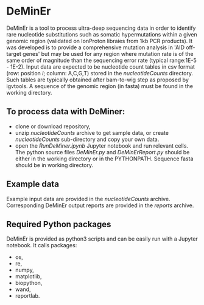 # DeMinEr
DeMinEr is a tool to process ultra-deep sequencing data in order to identify rare nucleotide substitutions such as somatic hypermutations within a given genomic region (validated on IonProton libraies from 1kb PCR products). It was developed is to provide a comprehensive mutation analysis in 'AID off-target genes' but may be used for any region where mutation rate is of the same order of magnitude than the sequencing error rate (typical range:1E-5 - 1E-2).
Input data are expected to be nucleotide count tables in csv format (row: position *i*; column: A,C,G,T) stored in the *nucleotideCounts* directory. Such tables are typically obtained after bam-to-wig step as proposed by igvtools. A sequence of the genomic region (in fasta) must be found in the working directory.

## To process data with DeMiner:
  - clone or download repository,
  - unzip *nucleotideCounts* archive to get sample data, or create *nucleotideCounts* sub-directory and copy your own data.
  - open the *RunDeMiner.ipynb* Jupyter notebook and run relevant cells. The python source files *DeMinEr.py* and *DeMinErReport.py* should be either in the working directory or in the PYTHONPATH. Sequence fasta should be in working directory.
  
 ## Example data
 Example input data are provided in the *nucleotideCounts* archive. Corresponding DeMinEr output reports are provided in the *reports* archive.

 ## Required Python packages
 DeMinEr is provided as python3 scripts and can be easily run with a Jupyter notebook. It calls packages:
  - os,
  - re,
  - numpy,
  - matplotlib,
  - biopython,
  - wand,
  - reportlab.
